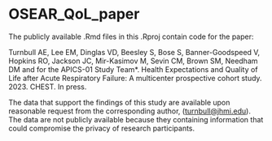 # OSEAR_QoL_paper

The publicly available .Rmd files in this .Rproj contain code for the paper:

Turnbull AE, Lee EM, Dinglas VD, Beesley S, Bose S, Banner-Goodspeed V, Hopkins RO, Jackson JC, Mir-Kasimov M, Sevin CM, Brown SM, Needham DM and for the APICS-01 Study Team*. 
Health Expectations and Quality of Life after Acute Respiratory Failure:  A multicenter prospective cohort study. 2023. CHEST. In press.

The data that support the findings of this study are available upon reasonable request from the corresponding author, (turnbull@jhmi.edu). 
The data are not publicly available because they containing information that could compromise the privacy of research participants.
